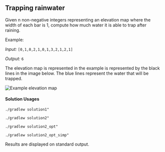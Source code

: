 ## Trapping rainwater

Given n non-negative integers representing an elevation map where the width of each bar is 1, compute how much water it is able to trap after raining.

Example:

*Input:* `[0,1,0,2,1,0,1,3,2,1,2,1]`

*Output:* `6`

The elevation map is represented in the example is represented by the black lines in the image below. The blue lines represent the water that will be trapped.

![Example elevation map](https://image.ibb.co/fWXJpy/image1.png)


#### Solution Usages

```
./gradlew solution1"

./gradlew solution2"

./gradlew solution2_opt"

./gradlew solution2_opt_simp"
```

Results are displayed on standard output.
